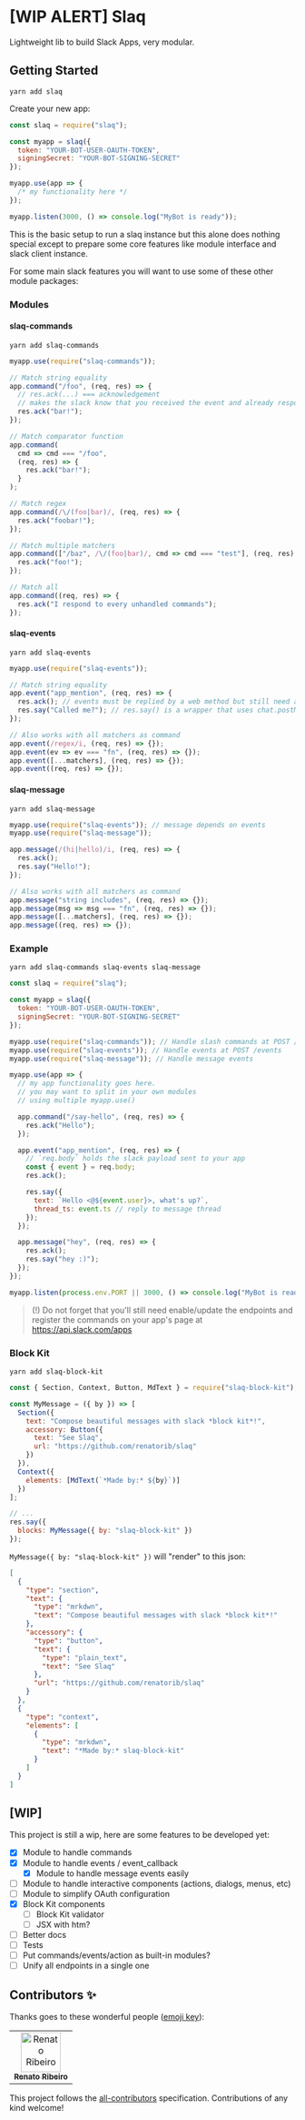 # [WIP ALERT] Slaq

Lightweight lib to build Slack Apps, very modular.

## Getting Started

```
yarn add slaq
```

Create your new app:

```js
const slaq = require("slaq");

const myapp = slaq({
  token: "YOUR-BOT-USER-OAUTH-TOKEN",
  signingSecret: "YOUR-BOT-SIGNING-SECRET"
});

myapp.use(app => {
  /* my functionality here */
});

myapp.listen(3000, () => console.log("MyBot is ready"));
```

This is the basic setup to run a slaq instance but this alone does nothing special except to prepare some core features like module interface and slack client instance.

For some main slack features you will want to use some of these other module packages:

### Modules

#### slaq-commands

```
yarn add slaq-commands
```

```js
myapp.use(require("slaq-commands"));
```

```js
// Match string equality
app.command("/foo", (req, res) => {
  // res.ack(...) === acknowledgement
  // makes the slack know that you received the event and already responds back
  res.ack("bar!");
});

// Match comparator function
app.command(
  cmd => cmd === "/foo",
  (req, res) => {
    res.ack("bar!");
  }
);

// Match regex
app.command(/\/(foo|bar)/, (req, res) => {
  res.ack("foobar!");
});

// Match multiple matchers
app.command(["/baz", /\/(foo|bar)/, cmd => cmd === "test"], (req, res) => {
  res.ack("foo!");
});

// Match all
app.command((req, res) => {
  res.ack("I respond to every unhandled commands");
});
```

#### slaq-events

```
yarn add slaq-events
```

```js
myapp.use(require("slaq-events"));
```

```js
// Match string equality
app.event("app_mention", (req, res) => {
  res.ack(); // events must be replied by a web method but still need an acknowledgement
  res.say("Called me?"); // res.say() is a wrapper that uses chat.postMessage web method
});

// Also works with all matchers as command
app.event(/regex/i, (req, res) => {});
app.event(ev => ev === "fn", (req, res) => {});
app.event([...matchers], (req, res) => {});
app.event((req, res) => {});
```

#### slaq-message

```
yarn add slaq-message
```

```js
myapp.use(require("slaq-events")); // message depends on events
myapp.use(require("slaq-message"));
```

```js
app.message(/(hi|hello)/i, (req, res) => {
  res.ack();
  res.say("Hello!");
});

// Also works with all matchers as command
app.message("string includes", (req, res) => {});
app.message(msg => msg === "fn", (req, res) => {});
app.message([...matchers], (req, res) => {});
app.message((req, res) => {});
```

### Example

```
yarn add slaq-commands slaq-events slaq-message
```

```js
const slaq = require("slaq");

const myapp = slaq({
  token: "YOUR-BOT-USER-OAUTH-TOKEN",
  signingSecret: "YOUR-BOT-SIGNING-SECRET"
});

myapp.use(require("slaq-commands")); // Handle slash commands at POST /commands
myapp.use(require("slaq-events")); // Handle events at POST /events
myapp.use(require("slaq-message")); // Handle message events

myapp.use(app => {
  // my app functionality goes here.
  // you may want to split in your own modules
  // using multiple myapp.use()

  app.command("/say-hello", (req, res) => {
    res.ack("Hello");
  });

  app.event("app_mention", (req, res) => {
    // `req.body` holds the slack payload sent to your app
    const { event } = req.body;
    res.ack();

    res.say({
      text: `Hello <@${event.user}>, what's up?`,
      thread_ts: event.ts // reply to message thread
    });
  });

  app.message("hey", (req, res) => {
    res.ack();
    res.say("hey :)");
  });
});

myapp.listen(process.env.PORT || 3000, () => console.log("MyBot is ready"));
```

> (!) Do not forget that you'll still need enable/update the endpoints and register the commands on your app's page at https://api.slack.com/apps

### Block Kit

```
yarn add slaq-block-kit
```

```js
const { Section, Context, Button, MdText } = require("slaq-block-kit");

const MyMessage = ({ by }) => [
  Section({
    text: "Compose beautiful messages with slack *block kit*!",
    accessory: Button({
      text: "See Slaq",
      url: "https://github.com/renatorib/slaq"
    })
  }),
  Context({
    elements: [MdText(`*Made by:* ${by}`)]
  })
];

// ...
res.say({
  blocks: MyMessage({ by: "slaq-block-kit" })
});
```

`MyMessage({ by: "slaq-block-kit" })` will "render" to this json:

```json
[
  {
    "type": "section",
    "text": {
      "type": "mrkdwn",
      "text": "Compose beautiful messages with slack *block kit*!"
    },
    "accessory": {
      "type": "button",
      "text": {
        "type": "plain_text",
        "text": "See Slaq"
      },
      "url": "https://github.com/renatorib/slaq"
    }
  },
  {
    "type": "context",
    "elements": [
      {
        "type": "mrkdwn",
        "text": "*Made by:* slaq-block-kit"
      }
    ]
  }
]
```

## [WIP]

This project is still a wip, here are some features to be developed yet:

- [x] Module to handle commands
- [x] Module to handle events / event_callback
  - [x] Module to handle message events easily
- [ ] Module to handle interactive components (actions, dialogs, menus, etc)
- [ ] Module to simplify OAuth configuration
- [x] Block Kit components
  - [ ] Block Kit validator
  - [ ] JSX with htm?
- [ ] Better docs
- [ ] Tests
- [ ] Put commands/events/action as built-in modules?
- [ ] Unify all endpoints in a single one

## Contributors ✨

Thanks goes to these wonderful people ([emoji key](https://allcontributors.org/docs/en/emoji-key)):

<!-- ALL-CONTRIBUTORS-LIST:START - Do not remove or modify this section -->
<!-- prettier-ignore -->
<table>
  <tr>
    <td align="center"><a href="http://twitter.com/renatorib_"><img src="https://avatars2.githubusercontent.com/u/3277185?v=4" width="70px;" alt="Renato Ribeiro"/><br /><sub><b>Renato Ribeiro</b></sub></a><br /></td>
  </tr>
</table>

<!-- ALL-CONTRIBUTORS-LIST:END -->

This project follows the [all-contributors](https://github.com/all-contributors/all-contributors) specification. Contributions of any kind welcome!
